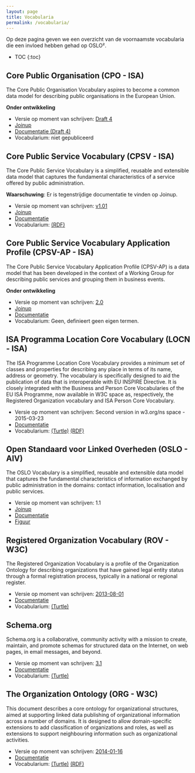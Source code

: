 ```yaml
---
layout: page
title: Vocabularia
permalink: /vocabularia/
---
```


Op deze pagina geven we een overzicht van de voornaamste vocabularia die een invloed hebben gehad op OSLO².

* TOC
{:toc}

## Core Public Organisation (CPO - ISA)

The Core Public Organisation Vocabulary aspires to become a common data model for describing public organisations in the European Union.

**Onder ontwikkeling**

- Versie op moment van schrijven: [Draft 4](https://joinup.ec.europa.eu/asset/cpov/asset_release/core-public-organisation-vocabulary-draft-4)
- [Joinup](https://joinup.ec.europa.eu/asset/cpov/description)
- [Documentatie (Draft 4)](https://joinup.ec.europa.eu/system/files/project/core_public_organisation_vocabulary_draft_4_0.01.pdf)
- Vocabularium: niet gepubliceerd

## Core Public Service Vocabulary (CPSV - ISA)

The Core Public Service Vocabulary is a simplified, reusable and extensible data model that captures the fundamental characteristics of a service offered by public administration.

**Waarschuwing**: Er is tegenstrijdige documentatie te vinden op Joinup.

- Versie op moment van schrijven: [v1.01](https://joinup.ec.europa.eu/asset/core_public_service/asset_release/core-public-service-vocabulary-0)
- [Joinup](https://joinup.ec.europa.eu/asset/core_public_service/description)
- [Documentatie](https://joinup.ec.europa.eu/system/files/project/7e/8d/ae/Core%20Public%20Service%20Vocabulary%20specification%20v1.01.pdf)
- Vocabularium: [(RDF)](http://purl.org/vocab/cpsv#)

## Core Public Service Vocabulary Application Profile (CPSV-AP - ISA)

The Core Public Service Vocabulary Application Profile (CPSV-AP) is a data model that has been developed in the context of a Working Group for describing public services and grouping them in business events.

**Onder ontwikkeling**

- Versie op moment van schrijven: [2.0](https://joinup.ec.europa.eu/asset/cpsv-ap/asset_release/core-public-service-vocabulary-application-profile-20-version-public-rev)
- [Joinup](https://joinup.ec.europa.eu/asset/cpsv-ap/description)
- [Documentatie](https://joinup.ec.europa.eu/system/files/project/cc_di07171_cs270_d04.01_cpsv-ap-2.0_v1.05.pdf)
- Vocabularium: Geen, definieert geen eigen termen.

## ISA Programma Location Core Vocabulary (LOCN - ISA)

The ISA Programme Location Core Vocabulary provides a minimum set of classes and properties for describing any place in terms of its name, address or geometry. The vocabulary is specifically designed to aid the publication of data that is interoperable with EU INSPIRE Directive. It is closely integrated with the Business and Person Core Vocabularies of the EU ISA Programme, now available in W3C space as, respectively, the Registered Organization vocabulary and ISA Person Core Vocabulary.

- Versie op moment van schrijven: Second version in w3.org/ns space - 2015-03-23
- [Documentatie](http://www.w3.org/ns/locn#)
- Vocabularium: [(Turtle)](https://www.w3.org/ns/locn.ttl) [(RDF)](https://www.w3.org/ns/locn.rdf)

## Open Standaard voor Linked Overheden (OSLO - AIV)

The OSLO Vocabulary is a simplified, reusable and extensible data model that captures the fundamental characteristics of information exchanged by public administration in the domains: contact information, localisation and public services.

- Versie op moment van schrijven: 1.1
- [Joinup](https://joinup.ec.europa.eu/catalogue/repository/oslo-open-standards-local-administrations-flanders)
- [Documentatie](https://www.v-ict-or.be/assets/5384d510ce3fb57c500006ad/OSLO1.1-specificaties.pdf)
- [Figuur](https://raw.githubusercontent.com/rafbuyle/oslo_xml_schemas/master/OSLO_model_v1_1_0.png)

## Registered Organization Vocabulary (ROV - W3C)

The Registered Organization Vocabulary is a profile of the Organization Ontology for describing organizations that have gained legal entity status through a formal registration process, typically in a national or regional register.

- Versie op moment van schrijven: [2013-08-01](http://www.w3.org/TR/2013/NOTE-vocab-regorg-20130801/)
- [Documentatie](https://www.w3.org/TR/vocab-regorg/)
- Vocabularium: [(Turtle)](https://www.w3.org/ns/regorg#)

## Schema.org

Schema.org is a collaborative, community activity with a mission to create, maintain, and promote schemas for structured data on the Internet, on web pages, in email messages, and beyond.

- Versie op moment van schrijven: [3.1](http://schema.org/version/3.1/)
- [Documentatie](https://schema.org)
- Vocabularium: [(Turtle)](https://schema.org/version/latest/schema.ttl)

## The Organization Ontology (ORG - W3C)

This document describes a core ontology for organizational structures, aimed at supporting linked data publishing of organizational information across a number of domains. It is designed to allow domain-specific extensions to add classification of organizations and roles, as well as extensions to support neighbouring information such as organizational activities.

- Versie op moment van schrijven: [2014-01-16](http://www.w3.org/TR/2014/REC-vocab-org-20140116/)
- [Documentatie](https://www.w3.org/TR/vocab-org/)
- Vocabularium: [(Turtle)](http://www.w3.org/ns/org.ttl)  [(RDF)](http://www.w3.org/ns/org.rdf)
